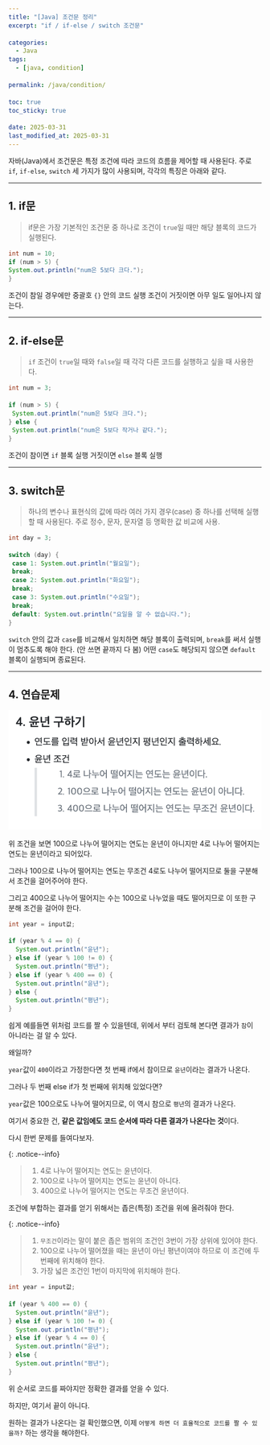 ```yaml
---
title: "[Java] 조건문 정리"
excerpt: "if / if-else / switch 조건문"

categories:
  - Java
tags:
  - [java, condition]

permalink: /java/condition/

toc: true
toc_sticky: true

date: 2025-03-31
last_modified_at: 2025-03-31
---
```


자바(Java)에서 조건문은 특정 조건에 따라 코드의 흐름을 제어할 때 사용된다.
주로 `if`, `if-else`, `switch` 세 가지가 많이 사용되며, 각각의 특징은 아래와 같다.

<hr>

## 1. if문

>if문은 가장 기본적인 조건문 중 하나로 조건이 `true`일 때만 해당 블록의 코드가 실행된다.

```java
int num = 10;
if (num > 5) {
System.out.println("num은 5보다 크다.");
}
```

조건이 참일 경우에만 중괄호 `{}` 안의 코드 실행 조건이 거짓이면 아무 일도 일어나지 않는다.

<hr>

## 2. if-else문

>`if` 조건이 `true`일 때와 `false`일 때 각각 다른 코드를 실행하고 싶을 때 사용한다.

```java
int num = 3;

if (num > 5) {
 System.out.println("num은 5보다 크다.");
} else {
 System.out.println("num은 5보다 작거나 같다.");
}
```

조건이 참이면 `if` 블록 실행 
거짓이면 `else` 블록 실행

<hr>

## 3. switch문

>하나의 변수나 표현식의 값에 따라 여러 가지 경우(case) 중 하나를 선택해 실행할 때 사용된다.
주로 정수, 문자, 문자열 등 명확한 값 비교에 사용.

```java
int day = 3;

switch (day) {
 case 1: System.out.println("월요일");
 break;
 case 2: System.out.println("화요일");
 break;
 case 3: System.out.println("수요일");
 break;
 default: System.out.println("요일을 알 수 없습니다.");
}
```

`switch` 안의 값과 `case`를 비교해서 일치하면 해당 블록이 출력되며, `break`를 써서 실행이 멈추도록 해야 한다. (안 쓰면 끝까지 다 봄) 
어떤 `case`도 해당되지 않으면 `default` 블록이 실행되며 종료된다.

<hr>

## 4. 연습문제

![문제](/assets/images/posts_img/condition/quiz.png)
  
위 조건을 보면 100으로 나누어 떨어지는 연도는 윤년이 아니지만 4로 나누어 떨어지는 연도는 윤년이라고 되어있다.

그러나 100으로 나누어 떨어지는 연도는 무조건 4로도 나누어 떨어지므로 둘을 구분해서 조건을 걸어주어야 한다.

그리고 400으로 나누어 떨어지는 수는 100으로 나누었을 때도 떨어지므로 이 또한 구분해 조건을 걸어야 한다.

```java
int year = input값;

if (year % 4 == 0) {
  System.out.println("윤년");
} else if (year % 100 != 0) {
  System.out.println("평년");
} else if (year % 400 == 0) {
  System.out.println("윤년");
} else {
  System.out.println("평년");
}
```
  
쉽게 예를들면 위처럼 코드를 짤 수 있을텐데, 위에서 부터 검토해 본다면 결과가 `참`이 아니라는 걸 알 수 있다.

왜일까?

`year`값이 `400`이라고 가정한다면 첫 번째 if에서 참이므로 `윤년`이라는 결과가 나온다.

그러나 두 번째 else if가 첫 번째에 위치해 있었다면?

`year`값은 100으로도 나누어 떨어지므로, 이 역시 참으로 `평년`의 결과가 나온다.

여기서 중요한 건, **같은 값임에도 코드 순서에 따라 다른 결과가 나온다는 것**이다.

다시 한번 문제를 들여다보자.

{: .notice--info}
>1. 4로 나누어 떨어지는 연도는 윤년이다.
>2. 100으로 나누어 떨어지는 연도는 윤년이 아니다.
>3. 400으로 나누어 떨어지는 연도는 무조건 윤년이다.

조건에 부합하는 결과를 얻기 위해서는 좁은(특정) 조건을 위에 올려줘야 한다.

{: .notice--info}
>1. `무조건`이라는 말이 붙은 좁은 범위의 조건인 3번이 가장 상위에 있어야 한다.
>2. 100으로 나누어 떨어졌을 때는 윤년이 아닌 평년이여야 하므로 이 조건에 두 번째에 위치해야 한다.
>3. 가장 넓은 조건인 1번이 마지막에 위치해야 한다.

```java
int year = input값;

if (year % 400 == 0) {
  System.out.println("윤년");
} else if (year % 100 != 0) {
  System.out.println("평년");
} else if (year % 4 == 0) {
  System.out.println("윤년");
} else {
  System.out.println("평년");
}
```

위 순서로 코드를 짜야지만 정확한 결과를 얻을 수 있다.

하지만, 여기서 끝이 아니다.

원하는 결과가 나온다는 걸 확인했으면, 이제 `어떻게 하면 더 효율적으로 코드를 짤 수 있을까?` 하는 생각을 해야한다.

